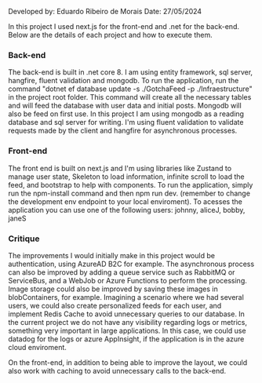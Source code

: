 Developed by: Eduardo Ribeiro de Morais
Date: 27/05/2024


In this project I used next.js for the front-end and .net for the back-end. Below are the details of each project and how to execute them.

### Back-end ###
The back-end is built in .net core 8. I am using entity framework, sql server, hangfire, fluent validation and mongodb.
To run the application, run the command "dotnet ef database update -s ./GotchaFeed -p ./Infraestructure" in the project root folder. 
This command will create all the necessary tables and will feed the database with user data and initial posts. Mongodb will also be feed on first use.
In this project I am using mongodb as a reading database and sql server for writing.
I'm using fluent validation to validate requests made by the client and hangfire for asynchronous processes.

### Front-end ###

The front end is built on next.js and I'm using libraries like Zustand to manage user state, Skeleton to load information, infinite scroll to load the feed, and bootstrap to help with components.
To run the application, simply run the npm-install command and then npm run dev. (remember to change the development env endpoint to your local enviroment).
To acesses the application you can use one of the following users: johnny, aliceJ, bobby, janeS

### Critique ###

The improvements I would initially make in this project would be authentication, using AzureAD B2C for example. 
The asynchronous process can also be improved by adding a queue service such as RabbitMQ or ServiceBus, and a WebJob or Azure Functions to perform the processing. 
Image storage could also be improved by saving these images in blobContainers, for example. 
Imagining a scenario where we had several users, we could also create personalized feeds for each user, and implement Redis Cache to avoid unnecessary queries to our database.
In the current project we do not have any visibility regarding logs or metrics, something very important in large applications. In this case, we could use datadog for the logs or azure AppInsight, if the application is in the azure cloud enviroment.

On the front-end, in addition to being able to improve the layout, we could also work with caching to avoid unnecessary calls to the back-end.
